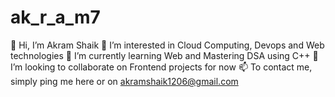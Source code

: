 # ak_r_a_m7

👋 Hi, I’m Akram Shaik
👀 I’m interested in Cloud Computing, Devops and Web technologies
🌱 I’m currently learning Web and Mastering DSA using C++
💞️ I’m looking to collaborate on Frontend projects for now
📫 To contact me, simply ping me here or on akramshaik1206@gmail.com
